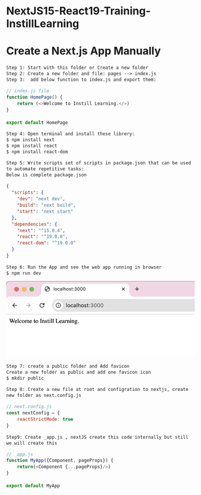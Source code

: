# NextJS15-React19-Training-InstillLearning

# Create a Next.js App Manually

```console
Step 1: Start with this folder or Create a new folder
Step 2: Create a new folder and file: pages --> index.js
Step 3:  add below function to index.js and export them:
```
```javascript
// index.js file
function HomePage() {
    return (<>Welcome to Instill Learning.</>)
}

export default HomePage
```
```console
Step 4: Open terminal and install these librery:
$ npm install next
$ npm install react
$ npm install react-dom
```

```console
Step 5: Write scripts set of scripts in package.json that can be used to automate repetitive tasks:
Below is complete package.json
```
```json
{
  "scripts": {
    "dev": "next dev",
    "build": "next build",
    "start": "next start"
  },
  "dependencies": {
    "next": "^15.0.4",
    "react": "^19.0.0",
    "react-dom": "^19.0.0"
  }
}
```
```console
Step 6: Run the App and see the web app running in browser
$ npm run dev   
```
![Screenshot](screenshot1.png "Optional Title Text")

```console
Step 7: create a public folder and Add favicon
Create a new folder as public and add one favicon icon 
$ mkdir public
```
```console
Step 8: Create a new file at root and configration to nextjs, create new folder as next.config.js
```
```javascript
// next.config.js
const nextConfig = {
    reactStrictMode: true
}
```
```console
Step9: Create _app.js , nextJS create this code internally but still we will create this
```
```javascript
// _app.js
function MyApp({Component, pageProps}) {
    return(<Component {...pageProps}/>)
}

export default MyApp
```